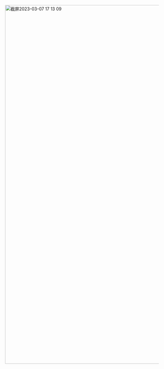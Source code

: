 <img width="1176" alt="截屏2023-03-07 17 13 09" src="https://user-images.githubusercontent.com/24560160/223376974-d95e9d17-9138-4352-b78d-3bedbca68ff9.png">
